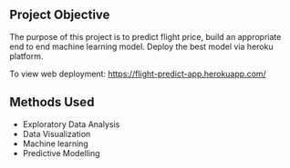 ## Project Objective
The purpose of this project is to predict flight price, build an appropriate end to end machine learning model. Deploy the best model via heroku platform.

To view web deployment: https://flight-predict-app.herokuapp.com/

## Methods Used
* Exploratory Data Analysis
* Data Visualization
* Machine learning
* Predictive Modelling
